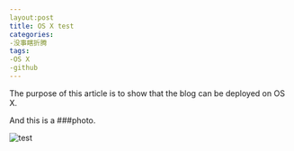 ```yaml
---
layout:post
title: OS X test
categories:
-没事瞎折腾
tags:
-OS X
-github
---
```

The purpose of this article is to show that the blog can be deployed on OS X.

And this is a
###photo.

![test](http://ww2.sinaimg.cn/mw690/88d7095ejw1er4fuyiv77j20fu0c0q5l.jpg)


